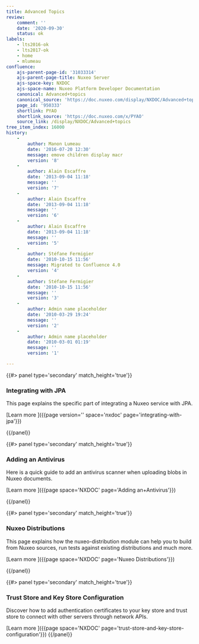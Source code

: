 ```yaml
---
title: Advanced Topics
review:
    comment: ''
    date: '2020-09-30'
    status: ok
labels:
    - lts2016-ok
    - lts2017-ok
    - home
    - mlumeau
confluence:
    ajs-parent-page-id: '31033314'
    ajs-parent-page-title: Nuxeo Server
    ajs-space-key: NXDOC
    ajs-space-name: Nuxeo Platform Developer Documentation
    canonical: Advanced+topics
    canonical_source: 'https://doc.nuxeo.com/display/NXDOC/Advanced+topics'
    page_id: '950333'
    shortlink: PYAO
    shortlink_source: 'https://doc.nuxeo.com/x/PYAO'
    source_link: /display/NXDOC/Advanced+topics
tree_item_index: 16000
history:
    -
        author: Manon Lumeau
        date: '2016-07-20 12:30'
        message: emove children display macr
        version: '8'
    -
        author: Alain Escaffre
        date: '2013-09-04 11:18'
        message: ''
        version: '7'
    -
        author: Alain Escaffre
        date: '2013-09-04 11:18'
        message: ''
        version: '6'
    -
        author: Alain Escaffre
        date: '2013-09-04 11:18'
        message: ''
        version: '5'
    -
        author: Stéfane Fermigier
        date: '2010-10-15 11:56'
        message: Migrated to Confluence 4.0
        version: '4'
    -
        author: Stéfane Fermigier
        date: '2010-10-15 11:56'
        message: ''
        version: '3'
    -
        author: Admin name placeholder
        date: '2010-03-29 19:24'
        message: ''
        version: '2'
    -
        author: Admin name placeholder
        date: '2010-03-01 01:19'
        message: ''
        version: '1'

---
```

<div class="row" data-equalizer data-equalize-on="medium"><div class="column medium-6">{{#> panel type='secondary' match_height='true'}}

### Integrating with JPA

This page explains the specific part of integrating a Nuxeo service with JPA.

[Learn more&nbsp;<i class="fa fa-long-arrow-right" aria-hidden="true"></i>]({{page version='' space='nxdoc' page='integrating-with-jpa'}})

{{/panel}}
</div>
<div class="column medium-6">
{{#> panel type='secondary' match_height='true'}}

### Adding an Antivirus

Here is a quick guide to add an antivirus scanner when uploading blobs in Nuxeo documents.

[Learn more&nbsp;<i class="fa fa-long-arrow-right" aria-hidden="true"></i>]({{page space='NXDOC' page='Adding an+Antivirus'}})

{{/panel}}
</div>
</div>
<div class="row" data-equalizer data-equalize-on="medium">
<div class="column medium-6">
{{#> panel type='secondary' match_height='true'}}

### Nuxeo Distributions

This page explains how the nuxeo-distribution module can help you to build from Nuxeo sources, run tests against existing distributions and much more.

[Learn more&nbsp;<i class="fa fa-long-arrow-right" aria-hidden="true"></i>]({{page space='NXDOC' page='Nuxeo Distributions'}})

{{/panel}}
</div>
<div class="column medium-6">
{{#> panel type='secondary' match_height='true'}}

### Trust Store and Key Store Configuration

Discover how to add authentication certificates to your key store and trust store to connect with other servers through network APIs.

[Learn more&nbsp;<i class="fa fa-long-arrow-right" aria-hidden="true"></i>]({{page space='NXDOC' page='trust-store-and-key-store-configuration'}})
{{/panel}}</div><div class="column medium-6">

</div></div>

